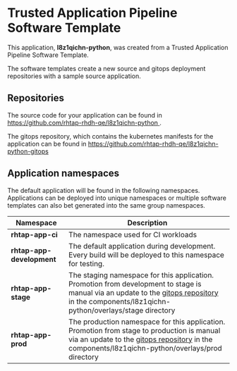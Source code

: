 # Trusted Application Pipeline Software Template

This application, **l8z1qichn-python**, was created from a Trusted Application Pipeline Software Template.

The software templates create a new source and gitops deployment repositories with a sample source application. 

## Repositories

The source code for your application can be found in [https://github.com/rhtap-rhdh-qe/l8z1qichn-python ](https://github.com/rhtap-rhdh-qe/l8z1qichn-python ).
 
The gitops repository, which contains the kubernetes manifests for the application can be found in 
[https://github.com/rhtap-rhdh-qe/l8z1qichn-python-gitops ](https://github.com/rhtap-rhdh-qe/l8z1qichn-python-gitops ) 

## Application namespaces 

The default application will be found in the following namespaces. Applications can be deployed into unique namespaces or multiple software templates can also bet generated into the same group namespaces.  

|  Namespace   |  Description   |  
| -------- | -------- |
| **rhtap-app-ci** | The namespace used for CI workloads |
| **rhtap-app-development** | The default application during development. Every build will be deployed to this namespace for testing. |
| **rhtap-app-stage** | The staging namespace for this application. Promotion from development to stage is manual via an update to the [gitops repository](https://github.com/rhtap-rhdh-qe/l8z1qichn-python-gitops ) in the components/l8z1qichn-python/overlays/stage directory |
| **rhtap-app-prod** | The production namespace for this application. Promotion from stage to production is manual via an update to the [gitops repository](https://github.com/rhtap-rhdh-qe/l8z1qichn-python-gitops ) in the components/l8z1qichn-python/overlays/prod directory |